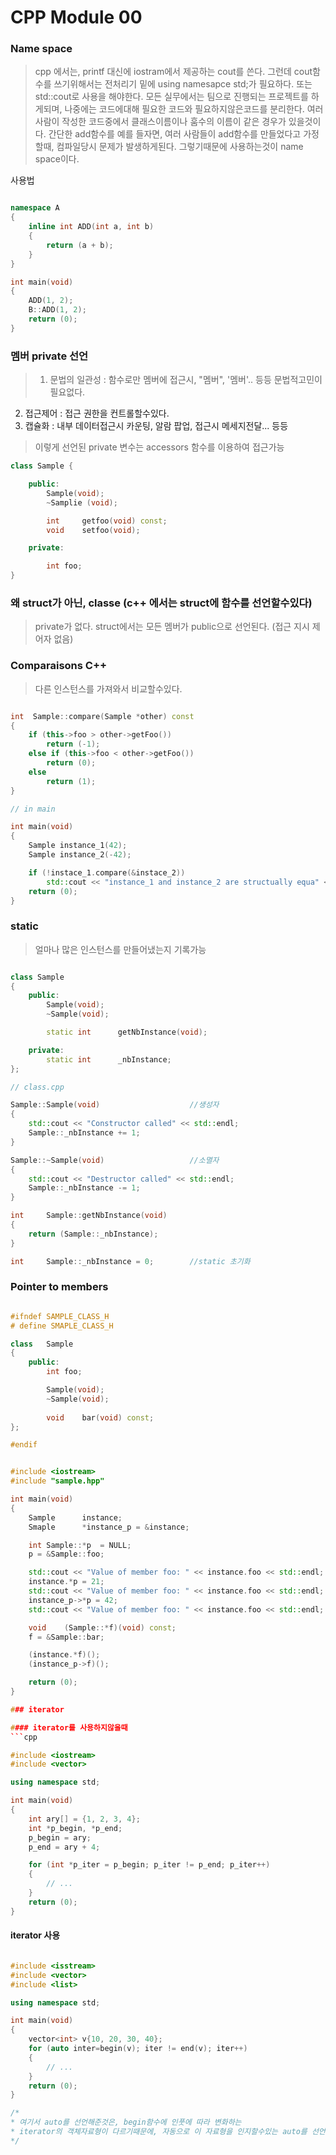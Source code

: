 # CPP Module 00

### Name space
> cpp 에서는, printf 대신에 iostram에서 제공하는 cout를 쓴다. 그런데 cout함수를 쓰기위해서는
전처리기 밑에 using namesapce std;가 필요하다. 또는 std::cout로 사용을 해야한다.
모든 실무에서는 팀으로 진행되는 프로젝트를 하게되며, 나중에는 코드에대해 필요한 코드와 필요하지않은코드를 분리한다.
여러 사람이 작성한 코드중에서 클래스이름이나 훔수의 이름이 같은 경우가 있을것이다. 간단한 add함수를 예를 들자면,
여러 사람들이 add함수를 만들었다고 가정할때, 컴파일당시 문제가 발생하게된다. 그렇기때문에 사용하는것이 name space이다.

사용법

```cpp

namespace A
{
	inline int ADD(int a, int b)
	{
		return (a + b);
	}
}

int	main(void)
{
	ADD(1, 2);
	B::ADD(1, 2);
	return (0);
}

```

### 멤버 private 선언
> 1. 문법의 일관성 : 함수로만 멤버에 접근시, "멤버", '멤버'.. 등등 문법적고민이 필요없다.
2. 접근제어 : 접근 권한을 컨트롤할수있다.
3. 캡슐화 : 내부 데이터접근시 카운팅, 알람 팝업, 접근시 메세지전달... 등등
> 이렇게 선언된 private 변수는 accessors 함수를 이용하여 접근가능
``` cpp
class Sample {

	public:
		Sample(void);
		~Samplie (void);

		int		getfoo(void) const;
		void	setfoo(void);

	private:

		int	foo;
}
```

### 왜 struct가 아닌, classe (c++ 에서는 struct에 함수를 선언할수있다)
> private가 없다. struct에서는 모든 멤버가 public으로 선언된다. (접근 지시 제어자 없음)

### Comparaisons C++
> 다른 인스턴스를 가져와서 비교할수있다.
``` cpp

int	 Sample::compare(Sample *other) const
{
	if (this->foo > other->getFoo())
		return (-1);
	else if (this->foo < other->getFoo())
		return (0);
	else
		return (1);
}

// in main

int	main(void)
{
	Sample instance_1(42);
	Sample instance_2(-42);

	if (!instace_1.compare(&instace_2))
		std::cout << "instance_1 and instance_2 are structually equa" << std::endl;
	return (0);
}
```

### static
> 얼마나 많은 인스턴스를 만들어냈는지 기록가능

``` cpp

class Sample
{
	public:
		Sample(void);
		~Sample(void);

		static int		getNbInstance(void);

	private:
		static int		_nbInstance;
};

// class.cpp

Sample::Sample(void)					//생성자
{
	std::cout << "Constructor called" << std::endl;
	Sample::_nbInstance += 1;
}

Sample::~Sample(void)					//소멸자
{
	std::cout << "Destructor called" << std::endl;
	Sample::_nbInstance -= 1;
}

int		Sample::getNbInstance(void)
{
	return (Sample::_nbInstance);
}

int		Sample::_nbInstance = 0;		//static 초기화

```

### Pointer to members

``` cpp::sample.hpp

#ifndef	SAMPLE_CLASS_H
# define SMAPLE_CLASS_H

class	Sample
{
	public:
		int	foo;

		Sample(void);
		~Sample(void);
		
		void	bar(void) const;
};

#endif


#include <iostream>
#include "sample.hpp"

int	main(void)
{
	Sample		instance;
	Smaple		*instance_p = &instance;

	int	Sample::*p	= NULL;
	p = &Sample::foo;

	std::cout << "Value of member foo: " << instance.foo << std::endl;		//value of member foo: 0
	instance.*p = 21;
	std::cout << "Value of member foo: " << instance.foo << std::endl;		//value of member foo: 21
	instance_p->*p = 42;
	std::cout << "Value of member foo: " << instance.foo << std::endl;		//value of member foo: 42

	void	(Sample::*f)(void) const;
	f = &Sample::bar;

	(instance.*f)();														// member function bar called
	(instance_p->f)();														// member function bar called

	return (0);
}

### iterator

#### iterator를 사용하지않을때
```cpp

#include <iostream>
#include <vector>

using namespace std;

int	main(void)
{
	int ary[] = {1, 2, 3, 4};
	int	*p_begin, *p_end;
	p_begin = ary;
	p_end = ary + 4;

	for (int *p_iter = p_begin; p_iter != p_end; p_iter++)
	{
		// ...
	}
	return (0);
}

```

#### iterator 사용

```cpp

#include <isstream>
#include <vector>
#include <list>

using namespace std;

int	main(void)
{
	vector<int> v{10, 20, 30, 40};
	for (auto inter=begin(v); iter != end(v); iter++)
	{
		// ...
	}
	return (0);
}

/*
* 여기서 auto를 선언해준것은, begin함수에 인풋에 따라 변화하는 
* iterator의 객체자료형이 다르기때문에, 자동으로 이 자료형을 인지할수있는 auto를 선언해준것
*/
```
